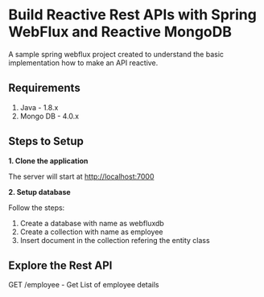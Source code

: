 # Build Reactive Rest APIs with Spring WebFlux and Reactive MongoDB

A sample spring webflux project created to understand the basic implementation how to make an API reactive.

## Requirements

1. Java  - 1.8.x
2. Mongo DB - 4.0.x

## Steps to Setup

**1. Clone the application**

The server will start at <http://localhost:7000>

**2. Setup database**

Follow the steps:
1. Create a database with name as webfluxdb
2. Create a collection with name as employee
3. Insert document in the collection refering the entity class

## Explore the Rest API

GET /employee - Get List of employee details
